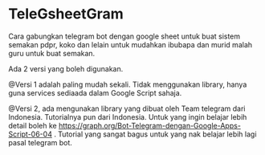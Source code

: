 # TeleGsheetGram
Cara gabungkan telegram bot dengan google sheet untuk buat sistem semakan pdpr, koko dan lelain untuk mudahkan ibubapa dan murid malah guru untuk buat semakan.

Ada 2 versi yang boleh digunakan. 

@Versi 1 adalah paling mudah sekali. Tidak menggunakan library, hanya guna services sediaada dalam Google Script sahaja. 

@Versi 2, ada mengunakan library yang dibuat oleh Team telegram dari Indonesia. Tutorialnya pun dari Indonesia. Untuk yang ingin belajar lebih detail boleh ke https://graph.org/Bot-Telegram-dengan-Google-Apps-Script-06-04 . Tutorial yang sangat bagus untuk yang nak belajar lebih lagi pasal telegram bot.
